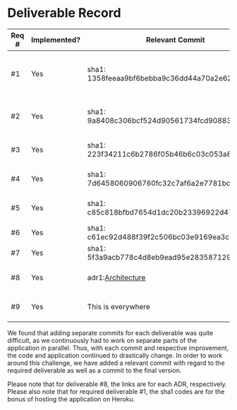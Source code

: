 # Deliverable Record

| Req # | Implemented? | Relevant Commit | Final Commit | Implemented by |
|----|----|----|----| ----|
| #1 | Yes | sha1: 1358feeaa9bf6bebba9c36dd44a70a2e626ed8c0 | Link: [Heroku] | @a-krawciw, @KuroLink, @DiannaBanana, @yiliangliu08, @kenilshah35 |
| #2 | Yes | sha1: 9a8408c306bcf524d90561734fcd90883e04695b | Link: [Main Display] - [All Display Code] | @a-krawciw, @KuroLink, @DiannaBanana |
| #3 | Yes | sha1: 223f34211c6b2786f05b46b6c03c053a8318cbd9 | Link: [Whale Creation] | @a-krawciw, @KuroLink, @DiannaBanana | 
| #4 | Yes | sha1: 7d6458060906760fc32c7af6a2e7781bc0d745fd | Link: [Observation Creation] | @a-krawciw, @KuroLink, @DiannaBanana |
| #5 | Yes | sha1: c85c818bfbd7654d1dc20b23396922d47b1ee28b | Link: [Search] | @yiliangliu08, @KuroLink, @a-krawciw |
| #6 | Yes | sha1: c61ec92d488f39f2c506bc03e9169ea3c0e92e59 | Link: [WhaleAPI] | @kenilshah35, @a-krawciw |
| #7 | Yes | sha1: 5f3a9acb778c4d8eb9ead95e28358712950357a2 | Link: [Tests] | @a-krawciw, @DiannaBanana |
| #8 | Yes | adr1:[Architecture]  | adr2: [Front-End] | @a-krawciw, @KuroLink, @DiannaBanana |
| #9 | Yes | This is everywhere | This is everywhere | @a-krawciw, @KuroLink, @DiannaBanana |


We found that adding separate commits for each deliverable was quite difficult, as we continuously had to work on
separate parts of the application in parallel. Thus, with each commit and respective improvement, the code and 
application continued to drastically change. In order to work around this challenge, we have added a relevant commit
with regard to the required deliverable as well as a commit to the final version. 

Please note that for deliverable #8, the links are for each ADR, respectively.
Please also note that for required deliverable #1, the sha1 codes are for the bonus of hosting the application on Heroku. 

[Heroku]: https://github.com/SENG330/exercise-10-ex8_team6/blob/0aae0bdbf50dd9694e790e5065454b847d6ed8fe/conf/reference.conf#L1
[Architecture]: https://github.com/SENG330/exercise-10-ex8_team6/blob/main/Architecture_ADR.md#architecture-of-app
[Front-End]: https://github.com/SENG330/exercise-10-ex8_team6/blob/main/Front-End_ADR.md
[Tests]: https://github.com/SENG330/exercise-10-ex8_team6/tree/main/test
[WhaleAPI]: https://github.com/SENG330/exercise-10-ex8_team6/blob/main/app/controllers/WhaleAPIController.java#L1
[Search]: https://github.com/SENG330/exercise-10-ex8_team6/blob/main/app/controllers/SearchController.java#L1
[Whale Creation]: https://github.com/SENG330/exercise-10-ex8_team6/blob/main/app/controllers/WhaleController.java#L1
[Observation Creation]: https://github.com/SENG330/exercise-10-ex8_team6/blob/main/app/controllers/ObservationController.java#L1
[Main Display]: https://github.com/SENG330/exercise-10-ex8_team6/blob/main/app/views/observationTable.scala.html#L1
[All Display Code]: https://github.com/SENG330/exercise-10-ex8_team6/tree/main/app/views